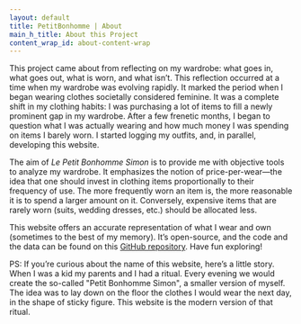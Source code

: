 ```yaml
---
layout: default
title: PetitBonhomme | About
main_h_title: About this Project
content_wrap_id: about-content-wrap
---
```


This project came about from reflecting on my wardrobe: what goes in, what goes out, what is worn, and what isn’t.
This reflection occurred at a time when my wardrobe was evolving rapidly.
It marked the period when I began wearing clothes societally considered feminine.
It was a complete shift in my clothing habits: I was purchasing a lot of items to fill a newly prominent gap in my
wardrobe.
After a few frenetic months, I began to question what I was actually wearing and how much money I was spending
on items I barely worn.
I started logging my outfits, and, in parallel, developing this website.

The aim of *Le Petit Bonhomme Simon* is to provide me with objective tools to analyze my wardrobe.
It emphasizes the notion of price-per-wear—the idea that one should invest in clothing items proportionally to
their frequency of use.
The more frequently worn an item is, the more reasonable it is to spend a larger amount on it.
Conversely, expensive items that are rarely worn (suits, wedding dresses, etc.) should be allocated less.

This website offers an accurate representation of what I wear and own (sometimes to the best of my memory).
It’s open-source, and the code and the data can be found on this
[GitHub repository](https://github.com/Simon-Rey/PetitBonhomme).
Have fun exploring!

PS: If you’re curious about the name of this website, here’s a little story.
When I was a kid my parents and I had a ritual. 
Every evening we would create the so-called "Petit Bonhomme Simon", a smaller version of myself.
The idea was to lay down on the floor the clothes I would wear the next day, in the shape of sticky figure. 
This website is the modern version of that ritual.